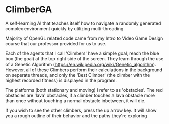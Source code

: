 # ClimberGA

A self-learning AI that teaches itself how to navigate a randomly generated complex environment quickly by utilizing multi-threading.

Majority of OpenGL related code came from my Intro to Video Game Design course that our professor provided for us to use.

Each of the agents that I call 'Climbers' have a simple goal, reach the blue box (the goal) at the top right side of the screen. They learn through the use of a Genetic Algorithm (https://en.wikipedia.org/wiki/Genetic_algorithm). However, all of these Climbers perform their calculations in the background on seperate threads, and only the 'Best Climber' (the climber with the highest recorded fitness) is displayed in the program.

The platforms (both stationary and moving) I refer to as 'obstacles'. The red obstacles are 'lava' obstacles, if a climber touches a lava obstacle more than once without touching a normal obstacle inbetween, it will die. 

If you wish to see the other climbers, press the up arrow key. It will show you a rough outline of their behavior and the paths they're exploring
